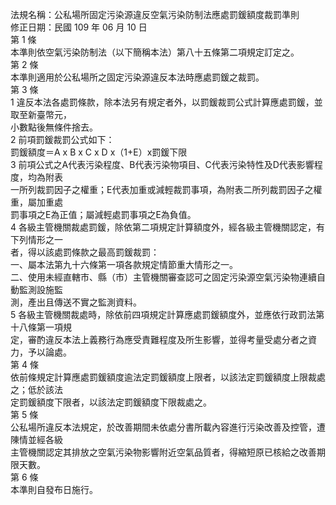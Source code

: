 法規名稱：公私場所固定污染源違反空氣污染防制法應處罰鍰額度裁罰準則  
修正日期：民國 109 年 06 月 10 日  
第 1 條  
本準則依空氣污染防制法（以下簡稱本法）第八十五條第二項規定訂定之。  
第 2 條  
本準則適用於公私場所之固定污染源違反本法時應處罰鍰之裁罰。  
第 3 條  
1 違反本法各處罰條款，除本法另有規定者外，以罰鍰裁罰公式計算應處罰鍰，並取至新臺幣元，  
小數點後無條件捨去。  
2 前項罰鍰裁罰公式如下：  
罰鍰額度＝A x B x C x D x（1+E）x罰鍰下限  
3 前項公式之A代表污染程度、B代表污染物項目、C代表污染特性及D代表影響程度，均為附表  
一所列裁罰因子之權重；E代表加重或減輕裁罰事項，為附表二所列裁罰因子之權重，屬加重處  
罰事項之E為正值；屬減輕處罰事項之E為負值。  
4 各級主管機關裁處罰鍰，除依第二項規定計算額度外，經各級主管機關認定，有下列情形之一  
者，得以該處罰條款之最高罰鍰裁罰：  
一、屬本法第九十六條第一項各款規定情節重大情形之一。  
二、使用未經直轄市、縣（市）主管機關審查認可之固定污染源空氣污染物連續自動監測設施監  
測，產出且傳送不實之監測資料。  
5 各級主管機關裁處時，除依前四項規定計算應處罰鍰額度外，並應依行政罰法第十八條第一項規  
定，審酌違反本法上義務行為應受責難程度及所生影響，並得考量受處分者之資力，予以論處。  
第 4 條  
依前條規定計算應處罰鍰額度逾法定罰鍰額度上限者，以該法定罰鍰額度上限裁處之；低於該法  
定罰鍰額度下限者，以該法定罰鍰額度下限裁處之。  
第 5 條  
公私場所違反本法規定，於改善期間未依處分書所載內容進行污染改善及控管，遭陳情並經各級  
主管機關認定其排放之空氣污染物影響附近空氣品質者，得縮短原已核給之改善期限天數。  
第 6 條  
本準則自發布日施行。  


